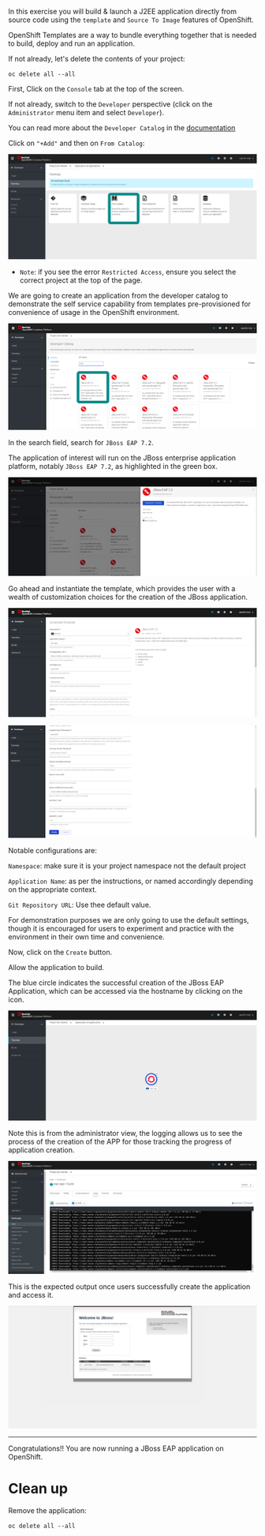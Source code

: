 In this exercise you will build & launch a J2EE application directly from source code using the ``template`` and ``Source To Image`` features of OpenShift. 

OpenShift Templates are a way to bundle everything together that is needed to build, deploy and run an application. 

If not already, let's  delete the contents of your project:

```execute
oc delete all --all
```

First, Click on the ``Console`` tab at the top of the screen. 

If not already, switch to the ``Developer`` perspective (click on the ``Administrator`` menu item and select ``Developer``). 

You can read more about the ``Developer Catalog`` in the [documentation](https://docs.openshift.com/container-platform/4.2/applications/application-life-cycle-management/odc-creating-applications-using-developer-perspective.html#odc-creating-applications-using-developer-perspective) 


Click on ``"+Add"`` and then on ``From Catalog``:

![Creating an application using the Developer CATALOG option](images/image10.png)

  - ``Note``: if you see the error ``Restricted Access``, ensure you select the correct project at the top of the page. 

We are going to create an application from the developer catalog to demonstrate the self service capability from templates pre-provisioned for convenience of usage in the OpenShift environment.

![Select JBoss EAP 7.2 as the builder image](images/image11.png)

In the search field, search for ``JBoss EAP 7.2``. 

The application of interest will run on the JBoss enterprise application platform, notably ``JBoss EAP 7.2``, as highlighted in the green box. 

![Instantiating the template for the JBoss EAP 7.2 Application](images/image12.png)

Go ahead and instantiate the template, which provides the user with a wealth of customization choices for the creation of the JBoss application. 

![Configurations for creating JBoss EAP Application 1](images/image13.png)

![Configurations for creating JBoss EAP Application 2](images/image14.png)

Notable configurations are:

``Namespace``: make sure it is your project namespace not the default project

``Application Name``: as per the instructions, or named accordingly depending on the appropriate context.

``Git Repository URL``: Use thee default value.

<!--
> and users are welcomed to use a Git Repo of their choice which works in the creation of the application. 
-->

For demonstration purposes we are only going to use the default settings, though it is encouraged for users to experiment and practice with the environment in their own time and convenience. 

Now, click on the ``Create`` button.

Allow the application to build. 

The blue circle indicates the successful creation of the JBoss EAP Application, which can be accessed via the hostname by clicking on the icon. 

![JBoss EAP Application has been successfully built](images/image16.png)



Note this is from the administrator view, the logging allows us to see the process of the creation of the APP for those tracking the progress of application creation. 

![Inspecting build process for JBoss EAP Application](images/image15.png)


This is the expected output once users successfully create the application and access it. 


![JBoss EAP](images/image17.png)

---

Congratulations!! You are now running a JBoss EAP application on OpenShift.

# Clean up

Remove the application:

```execute
oc delete all --all
```
